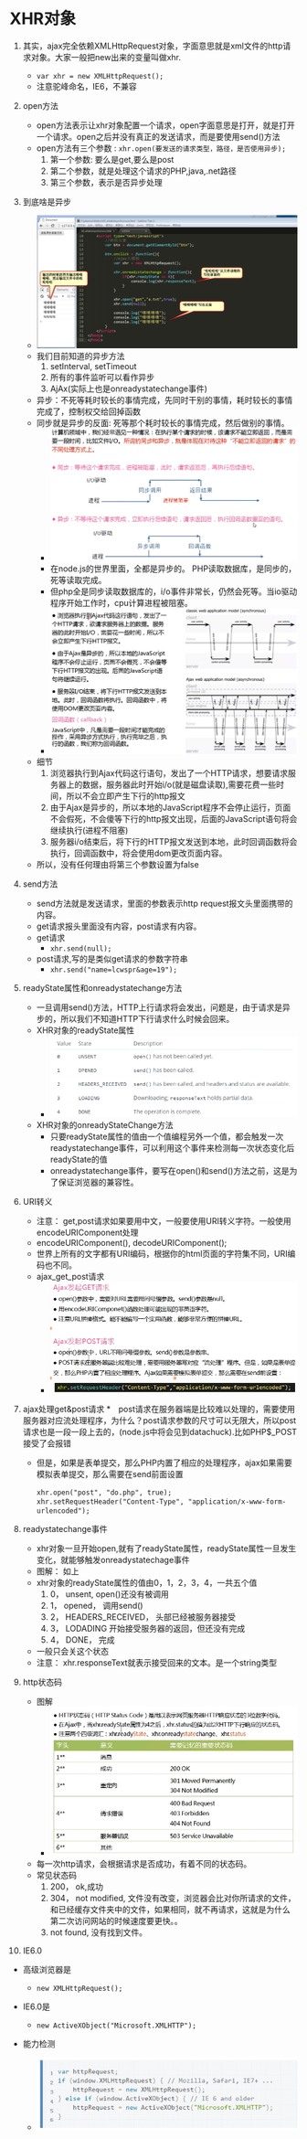 # XHR对象
1. 其实，ajax完全依赖XMLHttpRequest对象，字面意思就是xml文件的http请求对象。大家一般把new出来的变量叫做xhr.
    * `var xhr = new XMLHttpRequest();`
    * 注意驼峰命名，IE6，不兼容
2. open方法
    * open方法表示让xhr对象配置一个请求，open字面意思是打开，就是打开一个请求。open之后并没有真正的发送请求，而是要使用send()方法
    * open方法有三个参数 : `xhr.open(要发送的请求类型，路径，是否使用异步);`
        1. 第一个参数: 要么是get,要么是post
        2. 第二个参数，就是处理这个请求的PHP,java,.net路径
        3. 第三个参数，表示是否异步处理

3. 到底啥是异步
    * ![](img/01_到底什么是异步.png)
    * 我们目前知道的异步方法
        1. setInterval, setTimeout
        2. 所有的事件监听可以看作异步
        3. AjAx(实际上也是onreadystatechange事件)
    * 异步：不死等耗时较长的事情完成，先同时干别的事情，耗时较长的事情完成了，控制权交给回掉函数
    * 同步就是异步的反面: 死等那个耗时较长的事情完成，然后做别的事情。
        * ![](img/02_深入理解异步.png)
        * 在node.js的世界里面，全都是异步的。 PHP读取数据库，是同步的，死等读取完成。
        * 但php全是同步读取数据库的，i/o事件非常长，仍然会死等。当io驱动程序开始工作时，cpu计算进程被阻塞。
        * ![](img/03_ajax中的异步.png)
    * 细节
        1. 浏览器执行到Ajax代码这行语句，发出了一个HTTP请求，想要请求服务器上的数据，服务器此时开始i/o(就是磁盘读取),需要花费一些时间，所以不会立即产生下行的http报文
        2. 由于Ajax是异步的，所以本地的JavaScript程序不会停止运行，页面不会假死，不会傻等下行的http报文出现，后面的JavaScript语句将会继续执行(进程不阻塞)
        3. 服务器i/o结束后，将下行的HTTP报文发送到本地，此时回调函数将会执行，回调函数中，将会使用dom更改页面内容。
    * 所以，没有任何理由将第三个参数设置为false

         
4. send方法
    * send方法就是发送请求，里面的参数表示http request报文头里面携带的内容。
    * get请求报头里面没有内容，post请求有内容。  
    * get请求
        * `xhr.send(null);`
    * post请求,写的是类似get请求的参数字符串
        * `xhr.send("name=lcwspr&age=19");`
    
5. readyState属性和onreadystatechange方法
    * 一旦调用send()方法，HTTP上行请求将会发出，问题是，由于请求是异步的，所以我们不知道HTTP下行请求什么时候会回来。
    * XHR对象的readyState属性
        * ![](img/04_readyState.png)
    * XHR对象的onreadyStateChange方法
        * 只要readyState属性的值由一个值编程另外一个值，都会触发一次readystatechange事件，可以利用这个事件来检测每一次状态变化后readyState的值
        * onreadystatechange事件，要写在open()和send()方法之前，这是为了保证浏览器的兼容性。
        
6. URI转义
    * 注意： get,post请求如果要用中文，一般要使用URI转义字符。一般使用encodeURIComponent处理
    * encodeURIComponent(), decodeURIComponent();
    * 世界上所有的文字都有URI编码，根据你的html页面的字符集不同，URI编码也不同。
    * ajax_get_post请求
        * ![](img/05_ajax中的get和post.png)

7. ajax处理get&post请求
    *　post请求在服务器端是比较难以处理的，需要使用服务器对应流处理程序，为什么？post请求参数的尺寸可以无限大，所以post请求也是一段一段上去的，(node.js中将会见到datachuck).比如PHP$_POST接受了会报错
    * 但是，如果是表单提交，那么PHP内置了相应的处理程序，ajax如果需要模拟表单提交，那么需要在send前面设置
        ```
        xhr.open("post", "do.php", true);
        xhr.setRequestHeader("Content-Type", "application/x-www-form-urlencoded");
        ```
    
8. readystatechange事件
    * xhr对象一旦开始open,就有了readyState属性，readyState属性一旦发生变化，就能够触发onreadystatechage事件
    * 图解： 如上
    * xhr对象的readyState属性的值由0，1，2，3，4，一共五个值
        1. 0， unsent, open()还没有被调用
        2. 1， opened， 调用send()
        3. 2， HEADERS_RECEIVED， 头部已经被服务器接受
        4. 3， LODADING 开始接受服务器的返回，但还没有完成
        5. 4， DONE， 完成
    * 一般只会关这个状态
    * 注意： xhr.responseText就表示接受回来的文本。是一个string类型
    
9. http状态码
    * 图解
        * ![](img/06_重要的http状态码.png)
    * 每一次http请求，会根据请求是否成功，有着不同的状态码。
    * 常见状态码
        1. 200， ok,成功
        2. 304， not modified, 文件没有改变，浏览器会比对你所请求的文件，和已经缓存文件夹中的文件，如果相同，就不再请求，这就是为什么第二次访问网站的时候速度要更快。。
        3. not found, 没有找到文件。
    
    
10. IE6.0
* 高级浏览器是
    * `new XMLHttpRequest();`
* IE6.0是
    * `new ActiveXObject("Microsoft.XMLHTTP");`    

* 能力检测
    * ![](img/07_ie6能力检测.png)
    
    
    
    
    
    
    
    
    
    
    
    
    
    
    